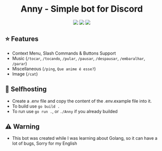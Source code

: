 <h1 align="center">Anny - Simple bot for Discord</h1>
<p align="center">
<a href="https://github.com/ItsClairton/Anny/issues"><img src="https://img.shields.io/github/issues/ItsClairton/Anny?style=flat-square"></a>
<a href="./LICENSE"><img src="https://img.shields.io/github/license/ItsClairton/Anny?style=flat-square"></a>
<a href="https://github.com/ItsClairton/Anny/actions"><img src="https://img.shields.io/github/workflow/status/ItsClairton/Anny/Build?style=flat-square"></a>
</p>

## ⭐ Features
- Context Menu, Slash Commands & Buttons Support
- Music (`/tocar`, `/tocando`, `/pular`, `/pausar`, `/despausar`, `/embaralhar`, `/parar`)
- Miscellaneous (`/ping`, `Que anime é esse?`)
- Image (`/cat`)

## 🚀 Selfhosting
- Create a .env file and copy the content of the .env.example file into it.
- To build use `go build .`
- To run use `go run .`, or `./Anny` if you already builded

## ⚠️ Warning
- This bot was created while I was learning about Golang, so it can have a lot of bugs, Sorry for my English